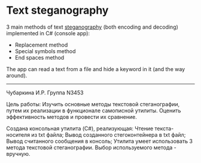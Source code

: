 # Text steganography
3 main methods of text [steganography](https://en.wikipedia.org/wiki/Steganography) (both encoding and decoding) implemented in C# (console app):
- Replacement method
- Special symbols method
- End spaces method

The app can read a text from a file and hide a keyword in it (and the way around).

------------

Чубаркина И.Р.
Группа N3453

Цель работы:
Изучить основные методы текстовой стеганографии, путем их реализации в функционале самописной утилиты. Оценить эффективность методов и провести их сравнение.

Создана консольная утилита (C#), реализующая: 
Чтение текста-носителя из txt файла;
Вывод созданного стегоконтейнера в txt файл;
Вывод считанного сообщения в консоль;
Утилита умеет использовать 3 метода текстовой стеганографии.
Выбор используемого метода - вручную.




